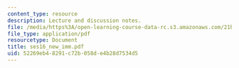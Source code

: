 ```yaml
---
content_type: resource
description: Lecture and discussion notes.
file: /media/https%3A/open-learning-course-data-rc.s3.amazonaws.com/21h-221-the-places-of-migration-in-united-states-history-fall-2006/52269eb48291c72b058de4b28d7534d5_ses16_new_imm.pdf
file_type: application/pdf
resourcetype: Document
title: ses16_new_imm.pdf
uid: 52269eb4-8291-c72b-058d-e4b28d7534d5
---
```


